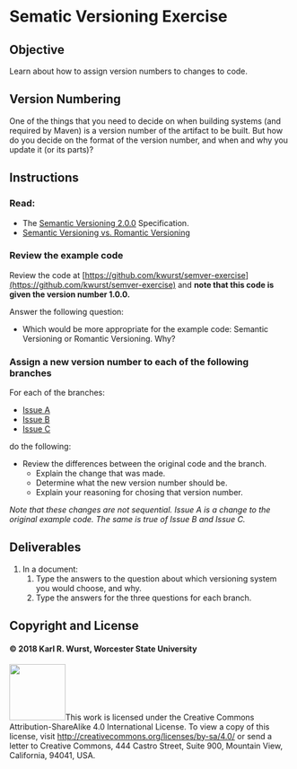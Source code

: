 # Sematic Versioning Exercise

## Objective

Learn about how to assign version numbers to changes to code.
 
## Version Numbering

One of the things that you need to decide on when building systems (and required by Maven) is a version number of the artifact to be built. But how do you decide on the format of the version number, and when and why you update it (or its parts)?

## Instructions

### Read:

* The [Semantic Versioning 2.0.0](https://semver.org) Specification.
* [Semantic Versioning vs. Romantic Versioning](http://dafoster.net/articles/2015/03/14/semantic-versioning-vs-romantic-versioning/)

### Review the example code

Review the code at [https://github.com/kwurst/semver-exercise](https://github.com/kwurst/semver-exercise) and **note that this code is given the version number 1.0.0.**

Answer the following question:

* Which would be more appropriate for the example code: Semantic Versioning or Romantic Versioning. Why?

### Assign a new version number to each of the following branches

For each of the branches:

* [Issue A](https://github.com/kwurst/semver-exercise/compare/issue-a)
* [Issue B](https://github.com/kwurst/semver-exercise/compare/issue-b)
* [Issue C](https://github.com/kwurst/semver-exercise/compare/issue-c)

do the following:

* Review the differences between the original code and the branch.
	* Explain the change that was made.
	* Determine what the new version number should be.
	* Explain your reasoning for chosing that version number.

*Note that these changes are not sequential. Issue A is a change to the original example code. The same is true of Issue B and Issue C.*

## Deliverables

1. In a document:
	1. Type the answers to the question about which versioning system you would choose, and why.
	2. Type the answers for the three questions for each branch.

## Copyright and License
#### &copy; 2018 Karl R. Wurst, Worcester State University

<img src="http://mirrors.creativecommons.org/presskit/buttons/88x31/png/by-sa.png" width=100px/>This work is licensed under the Creative Commons Attribution-ShareAlike 4.0 International License. To view a copy of this license, visit <a href="http://creativecommons.org/licenses/by-sa/4.0/" target="_blank">http://creativecommons.org/licenses/by-sa/4.0/</a> or send a letter to Creative Commons, 444 Castro Street, Suite 900, Mountain View, California, 94041, USA.
